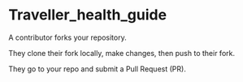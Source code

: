 # Traveller_health_guide

A contributor forks your repository.

They clone their fork locally, make changes, then push to their fork.

They go to your repo and submit a Pull Request (PR).

